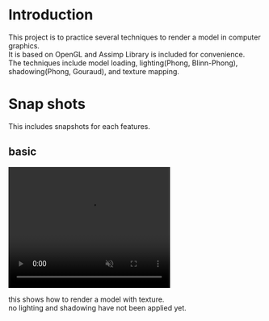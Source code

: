 # Introduction
This project is to practice several techniques to render a model in computer graphics. <br>
It is based on OpenGL and Assimp Library is included for convenience. <br>
The techniques include model loading, lighting(Phong, Blinn-Phong), shadowing(Phong, Gouraud), and texture mapping. <be>

# Snap shots
This includes snapshots for each features. <br>

##  basic
<video width="320" height="240" controls autoplay muted loop>
<source src="https://github.com/Sonak0930/ComputerGraphics--Advanced-Model- Rendering/raw/main/snap%20shots/1.BasicModelRotation.mp4" type="video/mp4">
</video> 

this shows how to render a model with texture. <br>
no lighting and shadowing have not been applied yet. <br>


